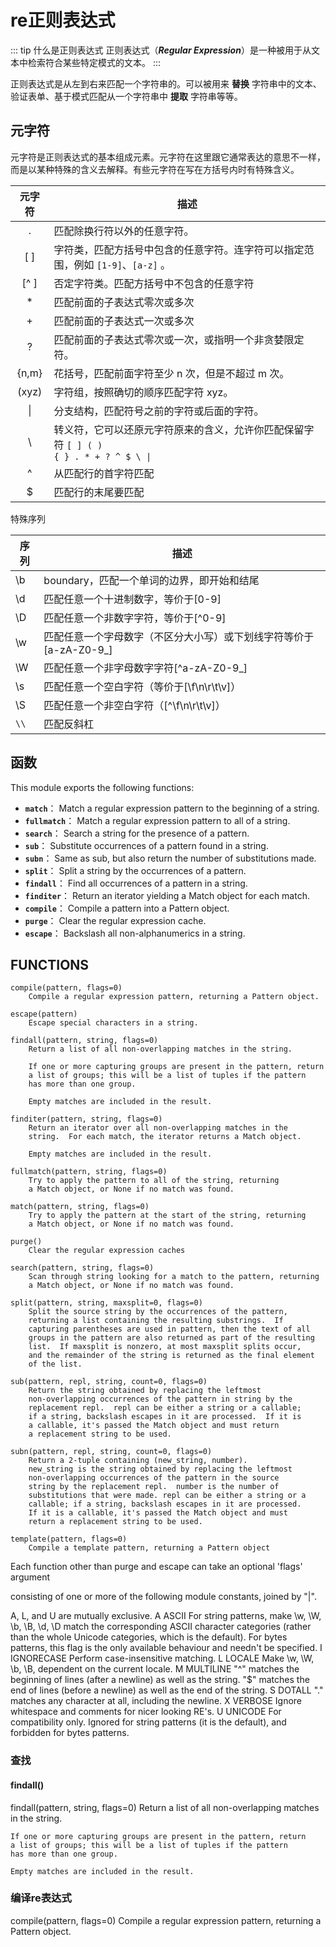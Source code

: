 # re正则表达式
::: tip 什么是正则表达式
正则表达式（***Regular Expression***）是一种被用于从文本中检索符合某些特定模式的文本。
:::

正则表达式是从左到右来匹配一个字符串的。可以被用来 **替换** 字符串中的文本、验证表单、基于模式匹配从一个字符串中 **提取** 字符串等等。

## 元字符
元字符是正则表达式的基本组成元素。元字符在这里跟它通常表达的意思不一样，而是以某种特殊的含义去解释。有些元字符在写在方括号内时有特殊含义。


| 元字符 | 描述|
| :----: | ----- |
|   .    | 匹配除换行符以外的任意字符。|
|  [ ]   | 字符类，匹配方括号中包含的任意字符。连字符可以指定范围，例如 `[1-9]`、`[a-z]` 。|
|  [^ ]  | 否定字符类。匹配方括号中不包含的任意字符 |
|   \*   | 匹配前面的子表达式零次或多次 |
|   +    | 匹配前面的子表达式一次或多次 |
|   ?    | 匹配前面的子表达式零次或一次，或指明一个非贪婪限定符。 |
| {n,m}  | 花括号，匹配前面字符至少 n 次，但是不超过 m 次。 |
| (xyz)  | 字符组，按照确切的顺序匹配字符 xyz。 |
| &#124; | 分支结构，匹配符号之前的字符或后面的字符。 |
| &#92;  | 转义符，它可以还原元字符原来的含义，允许你匹配保留字符 <code>[ ] ( ) { } . \* + ? ^ $ \ &#124; |
|   ^    | 从匹配行的首字符匹配     |
|   $    | 匹配行的末尾要匹配     |

特殊序列


| 序列 | 描述 |
| -- | -- |
| \b | boundary，匹配一个单词的边界，即开始和结尾 |
| \d | 匹配任意一个十进制数字，等价于[0-9] |
| \D | 匹配任意一个非数字字符，等价于[^0-9] |
| \w | 匹配任意一个字母数字（不区分大小写）或下划线字符等价于[a-zA-Z0-9_] |
| \W | 匹配任意一个非字母数字字符[^a-zA-Z0-9_] |
| \s | 匹配任意一个空白字符（等价于[\f\n\r\t\v]） |
| \S | 匹配任意一个非空白字符（[^\f\n\r\t\v]） |
| `\\` | 匹配反斜杠 |

## 函数
This module exports the following functions:
* **`match`**：     Match a regular expression pattern to the beginning of a string.
* **`fullmatch`**： Match a regular expression pattern to all of a string.
* **`search`**：    Search a string for the presence of a pattern.
* **`sub`**：       Substitute occurrences of a pattern found in a string.
* **`subn`**：      Same as sub, but also return the number of substitutions made.
* **`split`**：     Split a string by the occurrences of a pattern.
* **`findall`**：   Find all occurrences of a pattern in a string.
* **`finditer`**：  Return an iterator yielding a Match object for each match.
* **`compile`**：   Compile a pattern into a Pattern object.
* **`purge`**：     Clear the regular expression cache.
* **`escape`**：    Backslash all non-alphanumerics in a string.

## FUNCTIONS
    compile(pattern, flags=0)
        Compile a regular expression pattern, returning a Pattern object.
    
    escape(pattern)
        Escape special characters in a string.
    
    findall(pattern, string, flags=0)
        Return a list of all non-overlapping matches in the string.
        
        If one or more capturing groups are present in the pattern, return
        a list of groups; this will be a list of tuples if the pattern
        has more than one group.
        
        Empty matches are included in the result.
    
    finditer(pattern, string, flags=0)
        Return an iterator over all non-overlapping matches in the
        string.  For each match, the iterator returns a Match object.
        
        Empty matches are included in the result.
    
    fullmatch(pattern, string, flags=0)
        Try to apply the pattern to all of the string, returning
        a Match object, or None if no match was found.
    
    match(pattern, string, flags=0)
        Try to apply the pattern at the start of the string, returning
        a Match object, or None if no match was found.
    
    purge()
        Clear the regular expression caches
    
    search(pattern, string, flags=0)
        Scan through string looking for a match to the pattern, returning
        a Match object, or None if no match was found.
    
    split(pattern, string, maxsplit=0, flags=0)
        Split the source string by the occurrences of the pattern,
        returning a list containing the resulting substrings.  If
        capturing parentheses are used in pattern, then the text of all
        groups in the pattern are also returned as part of the resulting
        list.  If maxsplit is nonzero, at most maxsplit splits occur,
        and the remainder of the string is returned as the final element
        of the list.
    
    sub(pattern, repl, string, count=0, flags=0)
        Return the string obtained by replacing the leftmost
        non-overlapping occurrences of the pattern in string by the
        replacement repl.  repl can be either a string or a callable;
        if a string, backslash escapes in it are processed.  If it is
        a callable, it's passed the Match object and must return
        a replacement string to be used.
    
    subn(pattern, repl, string, count=0, flags=0)
        Return a 2-tuple containing (new_string, number).
        new_string is the string obtained by replacing the leftmost
        non-overlapping occurrences of the pattern in the source
        string by the replacement repl.  number is the number of
        substitutions that were made. repl can be either a string or a
        callable; if a string, backslash escapes in it are processed.
        If it is a callable, it's passed the Match object and must
        return a replacement string to be used.
    
    template(pattern, flags=0)
        Compile a template pattern, returning a Pattern object

Each function other than purge and escape can take an optional 'flags' argument

consisting of one or more of the following module constants, joined by "|".

A, L, and U are mutually exclusive.
    A  ASCII       For string patterns, make \w, \W, \b, \B, \d, \D
                    match the corresponding ASCII character categories
                    (rather than the whole Unicode categories, which is the
                    default).
                    For bytes patterns, this flag is the only available
                    behaviour and needn't be specified.
    I  IGNORECASE  Perform case-insensitive matching.
    L  LOCALE      Make \w, \W, \b, \B, dependent on the current locale.
    M  MULTILINE   "^" matches the beginning of lines (after a newline)
                    as well as the string.
                    "$" matches the end of lines (before a newline) as well
                    as the end of the string.
    S  DOTALL      "." matches any character at all, including the newline.
    X  VERBOSE     Ignore whitespace and comments for nicer looking RE's.
    U  UNICODE     For compatibility only. Ignored for string patterns (it
                    is the default), and forbidden for bytes patterns.

### 查找
#### findall()
findall(pattern, string, flags=0)
    Return a list of all non-overlapping matches in the string.
    
    If one or more capturing groups are present in the pattern, return
    a list of groups; this will be a list of tuples if the pattern
    has more than one group.
    
    Empty matches are included in the result.

### 编译re表达式
compile(pattern, flags=0)
    Compile a regular expression pattern, returning a Pattern object.


